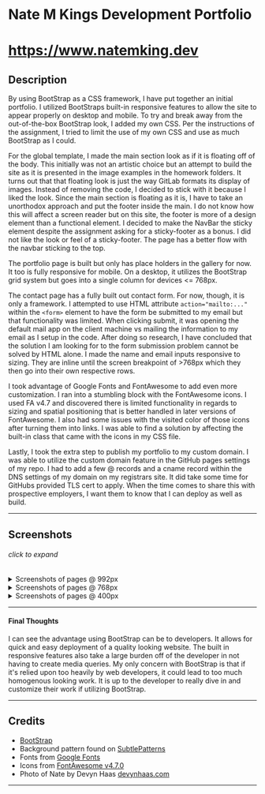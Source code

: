 # Nate M Kings Development Portfolio
# https://www.natemking.dev 

## Description

By using BootStrap as a CSS framework, I have put together an initial portfolio. I utilized BootStraps built-in responsive features to allow the site to appear properly on desktop and mobile. To try and break away from the out-of-the-box BootStrap look, I added my own CSS. Per the instructions of the assignment, I tried to limit the use of my own CSS and use as much BootStrap as I could.

For the global template, I made the main section look as if it is floating off of the body. This initially was not an artistic choice but an attempt to build the site as it is presented in the image examples in the homework folders. It turns out that that floating look is just the way GitLab formats its display of images. Instead of removing the code, I decided to stick with it because I liked the look. Since the main section is floating as it is, I have to take an unorthodox approach and put the footer inside the main. I do not know how this will affect a screen reader but on this site, the footer is more of a design element than a functional element. I decided to make the NavBar the sticky element despite the assignment asking for a sticky-footer as a bonus. I did not like the look or feel of a sticky-footer. The page has a better flow with the navbar sticking to the top.

The portfolio page is built but only has place holders in the gallery for now. It too is fully responsive for mobile. On a desktop, it utilizes the BootStrap grid system but goes into a single column for devices <= 768px.

The contact page has a fully built out contact form. For now, though, it is only a framework. I attempted to use HTML attribute `action="mailto:..."` within the `<form>` element to have the form be submitted to my email but that functionality was limited. When clicking submit, it was opening the default mail app on the client machine vs mailing the information to my email as I setup in the code. After doing so research, I have concluded that the solution I am looking for to the form submission problem cannot be solved by HTML alone. I made the name and email inputs responsive to sizing. They are inline until the screen breakpoint of >768px which they then go into their own respective rows. 

I took advantage of Google Fonts and FontAwesome to add even more customization. I ran into a stumbling block with the FontAwesome icons. I used FA v4.7 and discovered there is limited functionality in regards to sizing and spatial positioning that is better handled in later versions of FontAwesome. I also had some issues with the visited color of those icons after turning them into links. I was able to find a solution by affecting the built-in class that came with the icons in my CSS file.

Lastly, I took the extra step to publish my portfolio to my custom domain. I was able to utilize the custom domain feature in the GitHub pages settings of my repo. I had to add a few @ records and a cname record within the DNS settings of my domain on my registrars site. It did take some time for GitHubs provided TLS cert to apply.  When the time comes to share this with prospective employers, I want them to know that I can deploy as well as build. 

---
## Screenshots
###### _click to expand_
<details>
<summary>Screenshots of pages @ 992px</summary>
<br>

![index.html @ 992px](./assets/screenshots/992-index.jpg?raw=true")
<br>
index.html
<br>

![portfolio.html @ 992px](./assets/screenshots/992-portfolio.jpg?raw=true)
<br>
portfolio.html
<br>


![contact.html @ 992px](./assets/screenshots/992-contact.jpg?raw=true)
<br>
contact.html

</details>

<details>
<summary>Screenshots of pages @ 768px</summary>
<br>

![index.html @ 992px](./assets/screenshots/768-index.jpg?raw=true")
<br>
index.html
<br>


![portfolio.html @ 992px](./assets/screenshots/768-portfolio.jpg?raw=true)
<br>
portfolio.html
<br>

![contact.html @ 992px](./assets/screenshots/768-contact.jpg?raw=true)
<br>
contact.html

</details>

<details>
<summary>Screenshots of pages @ 400px</summary>
<br>

![index.html @ 992px](./assets/screenshots/400-index.jpg?raw=true")
<br>
index.html
<br>

![portfolio.html @ 992px](./assets/screenshots/400-portfolio.jpg?raw=true)
<br>
portfolio.html
<br>

![contact.html @ 992px](./assets/screenshots/400-contact.jpg?raw=true)
<br>
contact.html
<br>

</details>

---

#### Final Thoughts
I can see the advantage using BootStrap can be to developers. It allows for quick and easy deployment of a quality looking website. The built in responsive features also take a large burden off of the developer in not having to create media queries. My only concern with BootStrap is that if it's relied upon too heavily by web developers, it could lead to too much homogenous looking work. It is up to the developer to really dive in and customize their work if utilizing BootStrap.

---

## Credits
 * [BootStrap](https://www.getbootstrap.com)
 * Background pattern found on [SubtlePatterns](https://www.subtlepatterns.com/)
 * Fonts from [Google Fonts](https://fonts.google.com)
 * Icons from [FontAwesome v4.7.0](https://fontawesome.com/v4.7.0/icons/)
 * Photo of Nate by Devyn Haas [devynhaas.com](http://www.devynhaas.com)

---